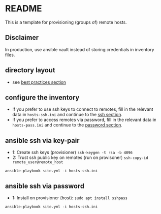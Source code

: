 # README

This is a template for provisioning (groups of) remote hosts.

## Disclaimer

In production, use ansible vault instead of storing credentials in inventory files.

## directory layout

- see [best practices section](https://docs.ansible.com/ansible/2.8/user_guide/playbooks_best_practices.html#directory-layout)

## configure the inventory

- If you prefer to use ssh keys to connect to remotes, fill in the relevant data in `hosts-ssh.ini` and continue to the [ssh section](#ansible-ssh-via-key-pair).
- If you prefer to access remotes via password, fill in the relevant data in `hosts-pass.ini` and continue to the [password section](#ansible-ssh-via-password).

## ansible ssh via key-pair

- 1: Create ssh keys (provisioner) `ssh-keygen -t rsa -b 4096`
- 2: Trust ssh public key on remotes (run on provisoner) `ssh-copy-id remote_user@remote_host`

`ansible-playbook site.yml -i hosts-ssh.ini`

## ansible ssh via password

- 1: Install on provisioner (host): `sudo apt install sshpass`

`ansible-playbook site.yml -i hosts-ssh.ini`
